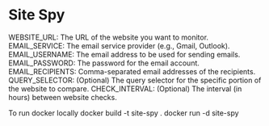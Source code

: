 # Site Spy

WEBSITE_URL: The URL of the website you want to monitor.
EMAIL_SERVICE: The email service provider (e.g., Gmail, Outlook).
EMAIL_USERNAME: The email address to be used for sending emails.
EMAIL_PASSWORD: The password for the email account.
EMAIL_RECIPIENTS: Comma-separated email addresses of the recipients.
QUERY_SELECTOR: (Optional) The query selector for the specific portion of the website to compare.
CHECK_INTERVAL: (Optional) The interval (in hours) between website checks.

To run docker locally
docker build -t site-spy .
docker run -d site-spy
